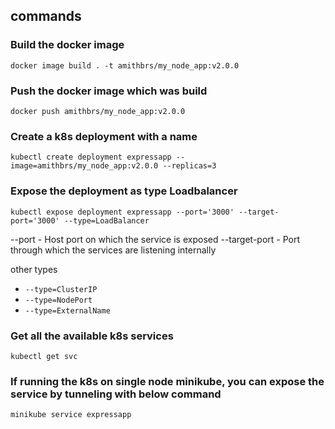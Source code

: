 ## commands

### Build the docker image
`docker image build . -t amithbrs/my_node_app:v2.0.0`

### Push the docker image which was build
`docker push amithbrs/my_node_app:v2.0.0`

### Create a k8s deployment with a name
`kubectl create deployment expressapp --image=amithbrs/my_node_app:v2.0.0 --replicas=3`

### Expose the deployment as type Loadbalancer
`kubectl expose deployment expressapp --port='3000' --target-port='3000' --type=LoadBalancer`

--port - Host port on which the service is exposed
--target-port - Port through which the services are listening internally

other types
- `--type=ClusterIP`
- `--type=NodePort`
- `--type=ExternalName`

### Get all the available k8s services
`kubectl get svc`

### If running the k8s on single node minikube, you can expose the service by tunneling with below command
`minikube service expressapp`
